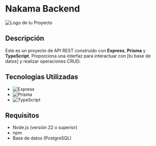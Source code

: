 # Nakama Backend

![Logo de tu Proyecto](ruta/al/logo.png)

## Descripción

Este es un proyecto de API REST construido con **Express**, **Prisma** y **TypeScript**. Proporciona una interfaz para interactuar con [tu base de datos] y realizar operaciones CRUD.

## Tecnologías Utilizadas

- ![Express](https://img.shields.io/badge/Express-4.17.1-brightgreen)
- ![Prisma](https://img.shields.io/badge/Prisma-2.30.0-blue)
- ![TypeScript](https://img.shields.io/badge/TypeScript-4.4.3-blueviolet)

## Requisitos

- Node.js (versión 22 o superior)
- npm
- Base de datos (PostgreSQL)
